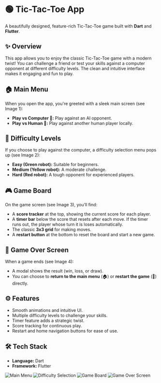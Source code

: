 # 🟢 Tic-Tac-Toe App

A beautifully designed, feature-rich Tic-Tac-Toe game built with **Dart** and **Flutter**.

## ✨ Overview

This app allows you to enjoy the classic Tic-Tac-Toe game with a modern twist! You can challenge a friend or test your skills against a computer opponent at different difficulty levels. The clean and intuitive interface makes it engaging and fun to play.

## 🏠 Main Menu

When you open the app, you're greeted with a sleek main screen (see Image 1):

- **Play vs Computer 🤖:** Play against an AI opponent.
- **Play vs Human 👤:** Play against another human player locally.

## 🤖 Difficulty Levels

If you choose to play against the computer, a difficulty selection menu pops up (see Image 2):

- **Easy (Green robot):** Suitable for beginners.
- **Medium (Yellow robot):** A moderate challenge.
- **Hard (Red robot):** A tough opponent for experienced players.

## 🎮 Game Board

On the game screen (see Image 3), you’ll find:

- A **score tracker** at the top, showing the current score for each player.
- A **timer bar** below the score that resets after each move. If the timer runs out, the player whose turn it is loses automatically.
- The classic **3x3 grid** for making moves.
- A **restart button** at the bottom to reset the board and start a new game.

## 🏁 Game Over Screen

When a game ends (see Image 4):

- A modal shows the result (win, loss, or draw).
- You can choose to **return to the main menu** (🏠) or **restart the game** (🔄) directly.

## ⚙️ Features

- Smooth animations and intuitive UI.
- Multiple difficulty levels to challenge your skills.
- Timer feature adds a strategic twist.
- Score tracking for continuous play.
- Restart and home navigation buttons for ease of use.

## 🛠️ Tech Stack

- **Language:** Dart
- **Framework:** Flutter

![Main Menu](./assets/1.jpg)
![Difficulty Selection](./assets/2.jpg)
![Game Board](./assets/3.jpg)
![Game Over Screen](./assets/4.jpg)